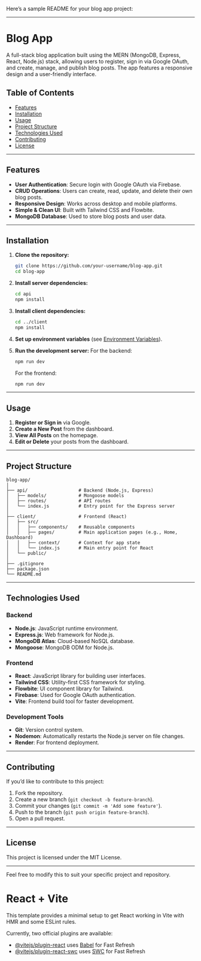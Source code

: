 Here’s a sample README for your blog app project:

---

# **Blog App**

A full-stack blog application built using the MERN (MongoDB, Express, React, Node.js) stack, allowing users to register, sign in via Google OAuth, and create, manage, and publish blog posts. The app features a responsive design and a user-friendly interface.

## **Table of Contents**
- [Features](#features)
- [Installation](#installation)
- [Usage](#usage)
- [Project Structure](#project-structure)
- [Technologies Used](#technologies-used)
- [Contributing](#contributing)
- [License](#license)

---

## **Features**
- **User Authentication**: Secure login with Google OAuth via Firebase.
- **CRUD Operations**: Users can create, read, update, and delete their own blog posts.
- **Responsive Design**: Works across desktop and mobile platforms.
- **Simple & Clean UI**: Built with Tailwind CSS and Flowbite.
- **MongoDB Database**: Used to store blog posts and user data.

---

## **Installation**

1. **Clone the repository:**
    ```bash
    git clone https://github.com/your-username/blog-app.git
    cd blog-app
    ```

2. **Install server dependencies:**
    ```bash
    cd api
    npm install
    ```

3. **Install client dependencies:**
    ```bash
    cd ../client
    npm install
    ```

4. **Set up environment variables** (see [Environment Variables](#environment-variables)).

5. **Run the development server:**
    For the backend:
    ```bash
    npm run dev
    ```
    For the frontend:
    ```bash
    npm run dev
    ```

---

## **Usage**

1. **Register or Sign in** via Google.
2. **Create a New Post** from the dashboard.
3. **View All Posts** on the homepage.
4. **Edit or Delete** your posts from the dashboard.

---

## **Project Structure**

```
blog-app/
│
├── api/                   # Backend (Node.js, Express)
│   ├── models/            # Mongoose models
│   ├── routes/            # API routes
│   └── index.js           # Entry point for the Express server
│
├── client/                # Frontend (React)
│   ├── src/
│   │   ├── components/    # Reusable components
│   │   ├── pages/         # Main application pages (e.g., Home, Dashboard)
│   │   ├── context/       # Context for app state
│   │   └── index.js       # Main entry point for React
│   └── public/
│
├── .gitignore
├── package.json
└── README.md
```

---

## **Technologies Used**

### **Backend**
- **Node.js**: JavaScript runtime environment.
- **Express.js**: Web framework for Node.js.
- **MongoDB Atlas**: Cloud-based NoSQL database.
- **Mongoose**: MongoDB ODM for Node.js.

### **Frontend**
- **React**: JavaScript library for building user interfaces.
- **Tailwind CSS**: Utility-first CSS framework for styling.
- **Flowbite**: UI component library for Tailwind.
- **Firebase**: Used for Google OAuth authentication.
- **Vite**: Frontend build tool for faster development.

### **Development Tools**
- **Git**: Version control system.
- **Nodemon**: Automatically restarts the Node.js server on file changes.
- **Render**: For frontend deployment.
  
---


## **Contributing**

If you’d like to contribute to this project:
1. Fork the repository.
2. Create a new branch (`git checkout -b feature-branch`).
3. Commit your changes (`git commit -m 'Add some feature'`).
4. Push to the branch (`git push origin feature-branch`).
5. Open a pull request.

---

## **License**

This project is licensed under the MIT License.

--- 

Feel free to modify this to suit your specific project and repository.



# React + Vite

This template provides a minimal setup to get React working in Vite with HMR and some ESLint rules.

Currently, two official plugins are available:

- [@vitejs/plugin-react](https://github.com/vitejs/vite-plugin-react/blob/main/packages/plugin-react/README.md) uses [Babel](https://babeljs.io/) for Fast Refresh
- [@vitejs/plugin-react-swc](https://github.com/vitejs/vite-plugin-react-swc) uses [SWC](https://swc.rs/) for Fast Refresh
